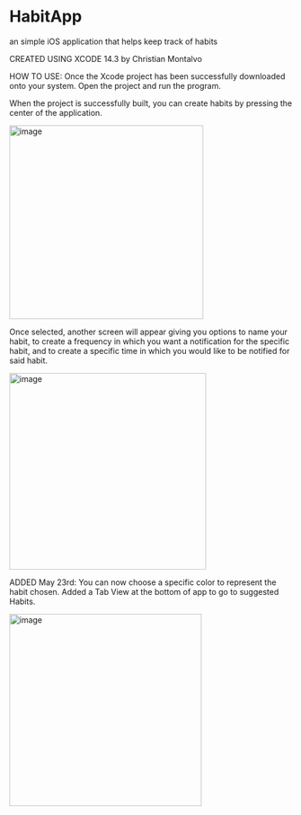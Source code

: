 # HabitApp
an simple iOS application that helps keep track of habits

CREATED USING XCODE 14.3 
by Christian Montalvo

HOW TO USE:
Once the Xcode project has been successfully downloaded onto your system. Open the project and run the program. 

When the project is successfully built, you can create habits by pressing the center of the application. 

<img width="345" alt="image" src="https://github.com/cjay-m/HabitApp/assets/112126793/2bc9f01e-ff30-469b-95f9-451e8155fda2">


Once selected, another screen will appear giving you options to name your habit, to create a frequency in which you want a notification for the specific habit, and to create a specific time in which you would like to be notified for said habit. 

<img width="350" alt="image" src="https://github.com/cjay-m/HabitApp/assets/112126793/4563e1aa-97de-47bf-8b76-55a60171abb1">


ADDED May 23rd: You can now choose a specific color to represent the habit chosen. Added a Tab View at the bottom of app to go to suggested Habits. 

<img width="342" alt="image" src="https://github.com/cjay-m/HabitApp/assets/112126793/774c31a4-9da5-499f-954f-54df3d6f98bc">


